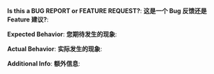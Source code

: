 <!-- Issue template; please answer the questions. -->
<!-- 这是一个 Issue 模板; 请回答下述问题😊 -->

**Is this a BUG REPORT or FEATURE REQUEST?**:
**这是一个 Bug 反馈还是 Feature 建议?**:

**Expected Behavior**:
**您期待发生的现象**:

**Actual Behavior**:
**实际发生的现象**:

**Additional Info**:
**额外信息**:
